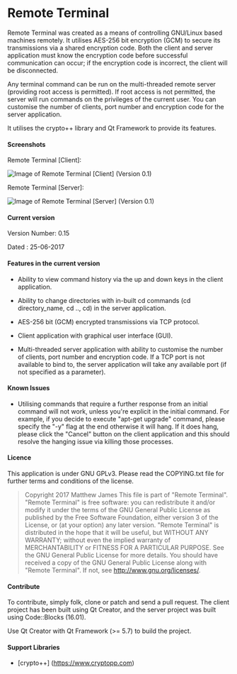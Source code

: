 # Remote Terminal

Remote Terminal was created as a means of controlling GNU/Linux based machines remotely. It utilises AES-256 bit encryption (GCM) to secure its transmissions via a shared encryption code. Both the client and server application must know the encryption code before successful communication can occur; if the encryption code is incorrect, the client will be disconnected.

Any terminal command can be run on the multi-threaded remote server (providing root access is permitted). If root access is not permitted, the server will run commands on the privileges of the current user. You can customise the number of clients, port number and encryption code for the server application.

It utilises the crypto++ library and Qt Framework to provide its features.

#### Screenshots

Remote Terminal [Client]:

![Image of Remote Terminal [Client] (Version 0.1)](https://raw.githubusercontent.com/mjsware/remote-terminal/master/images/RTC.png)

Remote Terminal [Server]:

![Image of Remote Terminal [Server] (Version 0.1)](https://raw.githubusercontent.com/mjsware/remote-terminal/master/images/RTS.png)

#### Current version

Version Number: 0.15

Dated : 25-06-2017 

#### Features in the current version

* Ability to view command history via the up and down keys in the client application.

* Ability to change directories with in-built cd commands (cd directory_name, cd .., cd) in the server application.

* AES-256 bit (GCM) encrypted transmissions via TCP protocol.

* Client application with graphical user interface (GUI).

* Multi-threaded server application with ability to customise the number of clients, port number and encryption code. If a TCP port is not available to bind to, the server application will take any available port (if not specified as a parameter).


#### Known Issues

* Utilising commands that require a further response from an initial command will not work, unless you're explicit in the initial command. For example, if you decide to execute "apt-get upgrade" command, please specify the "-y" flag at the end otherwise it will hang. If it does hang, please click the "Cancel" button on the client application and this should resolve the hanging issue via killing those processes.


#### Licence

This application is under GNU GPLv3. Please read the COPYING.txt file for further terms and conditions of the license.

>Copyright 2017 Matthew James 
 This file is part of "Remote Terminal".  
 "Remote Terminal" is free software: you can redistribute it and/or modify it
 under the terms of the GNU General Public License as published by the Free Software Foundation,
 either version 3 of the License, or (at your option) any later version.
 "Remote Terminal" is distributed in the hope that it will be useful,
 but WITHOUT ANY WARRANTY; without even the implied warranty of MERCHANTABILITY
 or FITNESS FOR A PARTICULAR PURPOSE. See the GNU General Public License for more details.
 You should have received a copy of the GNU General Public License along with "Remote Terminal".
 If not, see http://www.gnu.org/licenses/.

#### Contribute

To contribute, simply folk, clone or patch and send a pull request. The client project has been built using Qt Creator, and the server project was built using Code::Blocks (16.01).

Use Qt Creator with Qt Framework (>= 5.7) to build the project. 
 
#### Support Libraries
 
 - [crypto++] (https://www.cryptopp.com)
